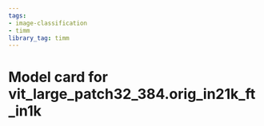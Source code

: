 ```yaml
---
tags:
- image-classification
- timm
library_tag: timm
---
```

# Model card for vit_large_patch32_384.orig_in21k_ft_in1k